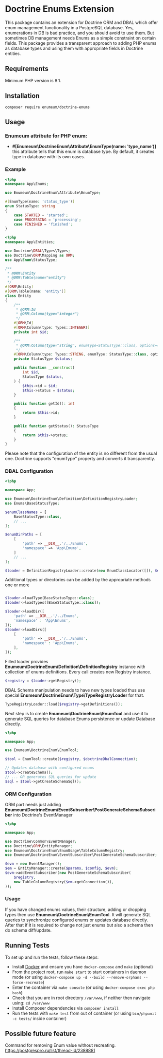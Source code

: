 # Doctrine Enums Extension
This package contains an extension for Doctrine ORM and DBAL which offer enum management functionality in a PostgreSQL database.
Yes, enumerations in DB is bad practice, and you should avoid to use them. But sometimes DB management needs Enums as a simple constraint on certain fields.
This package provides a transparent approach to adding PHP enums as database types and using them with appropriate fields in Doctrine entities.


## Requirements
Minimum PHP version is 8.1.


## Installation
    composer require enumeum/doctrine-enums


## Usage
### Enumeum attribute for PHP enum:
- **#[Enumeum\DoctrineEnum\Attribute\EnumType(name: 'type_name')]** this attribute tells that this enum is database type.
  By default, it creates type in database with its own cases.

### Example

```php
<?php
namespace App\Enums;

use Enumeum\DoctrineEnum\Attribute\EnumType;

#[EnumType(name: 'status_type')]
enum StatusType: string
{
    case STARTED = 'started';
    case PROCESSING = 'processing';
    case FINISHED = 'finished';
}
```

```php
<?php
namespace App\Entities;

use Doctrine\DBAL\Types\Types;
use Doctrine\ORM\Mapping as ORM;
use App\Enum\StatusType;

/**
 * @ORM\Entity
 * @ORM\Table(name="entity")
 */
#[ORM\Entity]
#[ORM\Table(name: 'entity')]
class Entity
{
    /**
     * @ORM\Id
     * @ORM\Column(type="integer")
     */
    #[ORM\Id]
    #[ORM\Column(type: Types::INTEGER)]
    private int $id;

    /**
     * @ORM\Column(type="string", enumType=StatusType::class, options={"comment":"SOME Comment"})
     */
    #[ORM\Column(type: Types::STRING, enumType: StatusType::class, options: ['comment' => 'SOME Comment'])]
    private StatusType $status;

    public function __construct(
        int $id,
        StatusType $status,
    ) {
        $this->id = $id;
        $this->status = $status;
    }

    public function getId(): int
    {
        return $this->id;
    }

    public function getStatus(): StatusType
    {
        return $this->status;
    }
}
```

Please note that the configuration of the entity is no different from the usual one. Doctrine supports "enumType" property and converts it transparently.

### DBAL Configuration
```php
<?php

namespace App;

use Enumeum\DoctrineEnum\Definition\DefinitionRegistryLoader;
use Enums\BaseStatusType;

$enumClassNames = [
    BaseStatusType::class,
    // ...
];

$enumDirPaths = [
    [
        'path' => __DIR__.'/../Enums',
        'namespace' => 'App\Enums',
    ]
    // ...
];

$loader = DefinitionRegistryLoader::create(new EnumClassLocator([]), $enumClassNames, $enumDirPaths);
```

Additional types or directories can be added by the appropriate methods one or more
```php

$loader->loadType(BaseStatusType::class);
$loader->loadTypes([BaseStatusType::class]);

$loader->loadDir([
    'path' => __DIR__.'/../Enums',
    'namespace' : 'App\Enums',
]);
$loader->loadDirs([
    [
        'path' => __DIR__.'/../Enums',
        'namespace' : 'App\Enums',
    ],
]);
```

Filled loader provides **Enumeum\DoctrineEnum\Definition\DefinitionRegistry** instance with collection of enums definitions.
Every call creates new Registry instance.
```php
$registry = $loader->getRegistry();
```

DBAL Schema manipulation needs to have new types loaded thus use special **Enumeum\DoctrineEnum\Type\TypeRegistryLoader** for that.
```php
TypeRegistryLoader::load($registry->getDefinitions());
```

Next step is to create **Enumeum\DoctrineEnum\EnumTool** and use it to generate SQL queries for database Enums persistence or update Database directly.
```php
<?php

namespace App;

use Enumeum\DoctrineEnum\EnumTool;

$tool = EnumTool::create($registry, $doctrineDbalConnection);

// Updates database with configured enums
$tool->createSchema();
// ... OR generates SQL queries for update 
$sql = $tool->getCreateSchemaSql();

```

### ORM Configuration

ORM part needs just adding **Enumeum\DoctrineEnum\EventSubscriber\PostGenerateSchemaSubscriber** into Doctrine's EventManager
```php
<?php

namespace App;

use Doctrine\Common\EventManager;
use Doctrine\ORM\EntityManager;
use Enumeum\DoctrineEnum\EnumUsage\TableColumnRegistry;
use Enumeum\DoctrineEnum\EventSubscriber\PostGenerateSchemaSubscriber;

$evm = new EventManager();
$em = EntityManager::create($params, $config, $evm);
$evm->addEventSubscriber(new PostGenerateSchemaSubscriber(
    $registry,
    new TableColumnRegistry($em->getConnection()),
));
```

### Usage

If you have changed enums values, their structure, adding or dropping types then use **Enumeum\DoctrineEnum\EnumTool**.
It will generate SQL queries to synchronize configured enums or updates database directly.
After that if it is required to change not just enums but also a schema then do schema diff/update.


## Running Tests

To set up and run the tests, follow these steps:

- Install [Docker](https://www.docker.com/) and ensure you have `docker-compose` and `make` (optional)
- From the project root, run `make start` to start containers in daemon mode (or using `docker-compose up -d --build --remove-orphans --force-recreate`)
- Enter the container via `make console` (or using `docker-compose exec php bash`)
- Check that you are in root directory `/var/www`, if neither then navigate using: `cd /var/www`
- Install Composer dependencies via `composer install`
- Run the tests with `make test` from out of container (or using `bin/phpunit -c tests/` inside container)


## Possible future feature
Command for removing Enum value without recreating.
https://postgrespro.ru/list/thread-id/2388881
